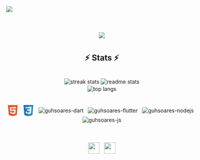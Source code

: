 <!-- Header -->
[![](https://visitcount.itsvg.in/api?id=GuhSoares&icon=6&color=0)](https://visitcount.itsvg.in)

<h1 align="center">
    <img src="https://readme-typing-svg.herokuapp.com/?font=Righteous&size=35&center=true&vCenter=true&width=500&height=70&duration=4000&lines=Hello,+Welcome!+👋;+I'm+Gustavo+Soares!;" />
</h1>
<!-- /Header -->


<!-- Top -->
<h2 align="center">⚡ Stats ⚡</h2>
<br>
<div align=center>
  <img width=390 src="https://streak-stats.demolab.com/?user=GuhSoares&count_private=true&theme=react&border_radius=10" alt="streak stats"/>
  <img width=390 src="https://github-readme-stats-salesp07.vercel.app/api?username=GuhSoares&count_private=true&show_icons=true&theme=react&rank_icon=github&border_radius=10" alt="readme stats" />
  <br/>
  <img width=325 align="center" src="https://github-readme-stats-salesp07.vercel.app/api/top-langs/?username=GuhSoares&hide=HTML&langs_count=8&layout=compact&theme=react&border_radius=10&size_weight=0.5&count_weight=0.5&exclude_repo=github-readme-stats" alt="top langs" />
</div>
<!-- /Top -->



<br> 
<div style="display: inline_block" align="center"><br>
  <img align="center" alt="guhsoares-html" height="30" width="30" src="https://raw.githubusercontent.com/devicons/devicon/master/icons/html5/html5-original.svg">
  &nbsp;
  <img align="center" alt="guhsoares-css" height="30" width="30" src="https://raw.githubusercontent.com/devicons/devicon/master/icons/css3/css3-original.svg">
  &nbsp;
  <img align="center" alt="guhsoares-dart" height="30" width="30" src="https://avatars.githubusercontent.com/u/1609975?s=200&v=4">
  &nbsp;
  <img align="center" alt="guhsoares-flutter" height="30" width="30" src="https://cdn-images-1.medium.com/max/1200/1*5-aoK8IBmXve5whBQM90GA.png">
  &nbsp;
  <img align="center" alt="guhsoares-nodejs" height="30" width="30" src="https://walde.co/wp-content/uploads/2016/09/nodejs_logo.png">
  &nbsp;
  <img align="center" alt="guhsoares-js" height="30" width="30" src="https://cdn-icons-png.flaticon.com/512/5968/5968292.png">
</div>
<!-- /Middle -->

<!-- Bottom -->
<div align="center"> 
  <br> <br> <br>
  <a href = "https://mail.google.com/mail/u/0/#inbox"><img src="https://cdn-icons-png.flaticon.com/512/732/732200.png" height="30" width = "30" target="blank"></a>
  &nbsp;
  <a href="https://www.linkedin.com/in/gustavo-silva-94a5521a4/" target="_blank"><img src="https://cdn-icons-png.flaticon.com/512/174/174857.png" height="30" width = "30"  target="blank"></a> 
</div>
<!-- /Bottom -->
